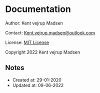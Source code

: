 # Documentation
Author: Kent vejrup Madsen


Contact: Kent.vejrup.madsen@outlook.com


License: [MIT License](license.md)


Copyright 2022 Kent vejrup Madsen


## Notes
* Created at: 29-01-2020
* Updated at: 09-06-2022
